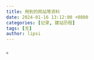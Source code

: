 ```yaml
---
title: 用到的网站等资料
date: 2024-01-16 13:12:00 +0800
categories: [记录, 建站历程]
tags: [无]
author: lipsi
---
```

。